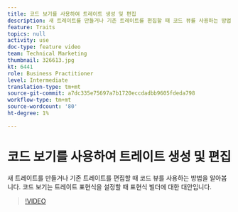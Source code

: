 ```yaml
---
title: 코드 보기를 사용하여 트레이트 생성 및 편집
description: 새 트레이트를 만들거나 기존 트레이트를 편집할 때 코드 뷰를 사용하는 방법을 알아봅니다. 코드 보기는 트레이트 표현식을 설정할 때 표현식 빌더에 대한 대안입니다.
feature: Traits
topics: null
activity: use
doc-type: feature video
team: Technical Marketing
thumbnail: 326613.jpg
kt: 6441
role: Business Practitioner
level: Intermediate
translation-type: tm+mt
source-git-commit: a7dc335e75697a7b1720eccdadbb9605fdeda798
workflow-type: tm+mt
source-wordcount: '80'
ht-degree: 1%

---
```



# 코드 보기를 사용하여 트레이트 생성 및 편집

새 트레이트를 만들거나 기존 트레이트를 편집할 때 코드 뷰를 사용하는 방법을 알아봅니다. 코드 보기는 트레이트 표현식을 설정할 때 표현식 빌더에 대한 대안입니다.

>[!VIDEO](https://video.tv.adobe.com/v/326613/?quality=12&learn=on)
